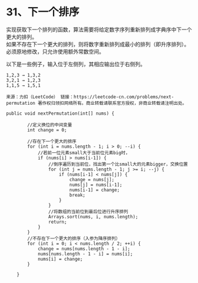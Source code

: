31、下一个排序
===
实现获取下一个排列的函数，算法需要将给定数字序列重新排列成字典序中下一个更大的排列。<br>
如果不存在下一个更大的排列，则将数字重新排列成最小的排列（即升序排列）。<br>
必须原地修改，只允许使用额外常数空间。<br>

以下是一些例子，输入位于左侧列，其相应输出位于右侧列。<br>
```
1,2,3 → 1,3,2
3,2,1 → 1,2,3
1,1,5 → 1,5,1
```

``
来源：力扣（LeetCode）
链接：https://leetcode-cn.com/problems/next-permutation
著作权归领扣网络所有。商业转载请联系官方授权，非商业转载请注明出处。
``

```
public void nextPermutation(int[] nums) {
        
        //定义换位的中间变量
        int change = 0;

        //存在下一个更大的排序
        for (int i = nums.length - 1; i > 0; --i) {
            //若前一位元素small大于当前位元素big时，
            if (nums[i] > nums[i-1]) {
                //倒序遍历到当前位，找出第一个比small大的元素bigger，交换位置
                for (int j = nums.length - 1; j >= i; --j) {
                    if (nums[i-1] < nums[j]) {
                        change = nums[j];
                        nums[j] = nums[i-1];
                        nums[i-1] = change;
                        break;
                    }
                }
                //将数组的当前位到最后位进行升序排列
                Arrays.sort(nums, i, nums.length);
                return;
            }
        }
        //不存在下一个更大的排序（入参为降序排列）
        for (int i = 0; i < nums.length / 2; ++i) {
            change = nums[nums.length - 1 - i];
            nums[nums.length - 1 - i] = nums[i];
            nums[i] = change; 
        }

    }
```
